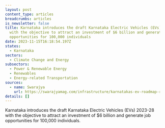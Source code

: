 ```yaml
---
layout: post
content_type: articles
breadcrumbs: articles
is_newsletter: false
title: Karnataka introduces the draft Karnataka Electric Vehicles (EVs) 2023-28
  with the objective to attract an investment of $6 billion and generate job
  opportunities for 100,000 individuals
date: 2023-11-15T16:18:54.197Z
states:
  - Karnataka
sectors:
  - Climate Change and Energy
subsectors:
  - Power & Renewable Energy
  - Renewables
  - Energy-related Transportation
sources:
  - name: Swarajya
    url: https://swarajyamag.com/infrastructure/karnatakas-ev-roadmap-revised-policy-2023-28-aims-for-model-ev-cities-incentives-and-one-lakh-job-opportunities
details: []
---
```

Karnataka introduces the draft Karnataka Electric Vehicles (EVs) 2023-28 with the objective to attract an investment of $6 billion and generate job opportunities for 100,000 individuals.
